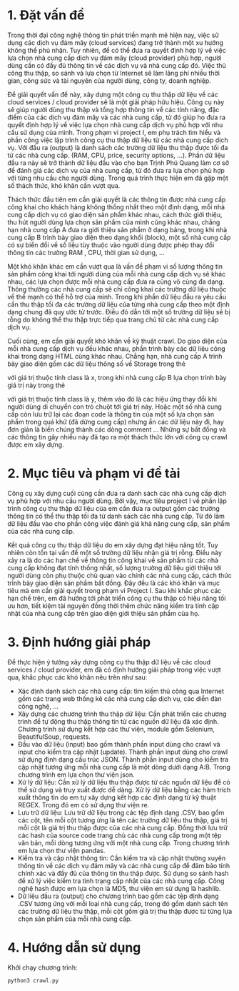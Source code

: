 # 1. Đặt vấn đề

Trong thời đại công nghệ thông tin phát triển mạnh mẽ hiện nay, việc sử dụng các dịch vụ đám mây (cloud services) đang trở thành một xu hướng không thể phủ nhận. Tuy nhiên, để có thể đưa ra quyết định hợp lý về việc lựa chọn nhà cung cấp dịch vụ đám mây (cloud provider) phù hợp, người dùng cần có đầy đủ thông tin về các dịch vụ và nhà cung cấp đó. Việc thủ công thu thập, so sánh và lựa chọn từ Internet sẽ làm lãng phí nhiều thời gian, công sức và tài nguyên của người dùng, công ty, doanh nghiệp.

Để giải quyết vấn đề này, xây dựng một công cụ thu thập dữ liệu về các cloud services / cloud provider sẽ là một giải pháp hữu hiệu. Công cụ này sẽ giúp người dùng thu thập và tổng hợp thông tin về các tính năng, đặc điểm của các dịch vụ đám mây và các nhà cung cấp, từ đó giúp họ đưa ra quyết định hợp lý về việc lựa chọn nhà cung cấp dịch vụ phù hợp với nhu cầu sử dụng của mình. Trong phạm vi project I, em phụ trách tìm hiểu và phần công việc lập trình công cụ thu thập dữ liệu từ các nhà cung cấp dịch vụ. Với đầu ra (output) là danh sách các trường dữ liệu thu thập được tối đa từ các nhà cung cấp. (RAM, CPU, price, security options, …). Phần dữ liệu đầu ra này sẽ trở thành dữ liệu đầu vào cho bạn Trịnh Phú Quang làm cơ sở để đánh giá các dịch vụ của nhà cung cấp, từ đó đưa ra lựa chọn phù hợp với từng nhu cầu cho người dùng. Trong quá trình thực hiện em đã gặp một số thách thức, khó khăn cần vượt qua.

Thách thức đầu tiên em cần giải quyết là các thông tin được nhà cung cấp công khai cho khách hàng không thống nhất theo một định dạng, mỗi nhà cung cấp dịch vụ có giao diện sản phẩm khác nhau, cách thức giới thiệu, thu hút người dùng lựa chọn sản phẩm của mình cũng khác nhau, chẳng hạn nhà cung cấp A đưa ra giới thiệu sản phẩm ở dạng bảng, trong khi nhà cung cấp B trình bày giao diện theo dạng khối (block), một số nhà cung cấp có sự biến đổi về số liệu tùy thuộc vào người dùng được phép thay đổi thông tin các trường RAM , CPU, thời gian sử dụng, …

Một khó khăn khác em cần vượt qua là vấn đề phạm vi số lượng thông tin sản phẩm công khai tới người dùng của mỗi nhà cung cấp dịch vụ sẽ khác nhau, các lựa chọn được mỗi nhà cung cấp đưa ra cũng vô cùng đa dạng. Thông thường các nhà cung cấp sẽ chỉ công khai các trường dữ liệu thuộc về thế mạnh có thể hỗ trợ của mình. Trong khi phần dữ liệu đầu ra yêu cầu cần thu thập tối đa các trường dữ liệu của từng nhà cung cấp theo một định dạng chung đã quy ước từ trước. Điều đó dẫn tới một số trường dữ liệu sẽ bị rỗng do không thể thu thập trực tiếp qua trang chủ từ các nhà cung cấp dịch vụ.

Cuối cùng, em cần giải quyết khó khăn về kỹ thuật crawl. Do giao diện của mỗi nhà cung cấp dịch vụ đều khác nhau, phần trình bày các dữ liệu công khai trong dạng HTML cũng khác nhau. Chẳng hạn, nhà cung cấp A trình bày giao diện gồm các dữ liệu thông số về Storage trong thẻ <div> với giá trị thuộc tính class là x, trong khi nhà cung cấp B lựa chọn trình bày giá trị này trong thẻ <p> với giá trị thuộc tính class là y, thêm vào đó là các hiệu ứng thay đổi khi người dùng di chuyển con trỏ chuột tới giá trị này. Hoặc một số nhà cung cấp còn lưu trữ lại các đoạn code là thông tin của một số lựa chọn sản phẩm trong quá khứ (đã dừng cung cấp) nhưng ẩn các dữ liệu này đi, hay đơn giản là biến chúng thành các dòng comment … Những sự bất đồng và các thông tin gây nhiễu này đã tạo ra một thách thức lớn với công cụ crawl được em xây dựng.
# 2. Mục tiêu và phạm vi đề tài

Công cụ xây dựng cuối cùng cần đưa ra danh sách các nhà cung cấp dịch vụ phù hợp với nhu cầu người dùng. Bởi vậy, mục tiêu project I về phần lập trình công cụ thu thập dữ liệu của em cần đưa ra output gồm các trường thông tin có thể thu thập tối đa từ danh sách các nhà cung cấp. Từ đó làm dữ liệu đầu vào cho phần công việc đánh giá khả năng cung cấp, sản phẩm của các nhà cung cấp.

Kết quả công cụ thu thập dữ liệu do em xây dựng đạt hiệu năng tốt. Tuy nhiên còn tồn tại vấn đề một số trường dữ liệu nhận giá trị rỗng. Điều này xảy ra là do các hạn chế về thông tin công khai về sản phẩm từ các nhà cung cấp không đạt tính thống nhất, số lượng trường dữ liệu giới thiệu tới người dùng còn phụ thuộc chủ quan vào chính các nhà cung cấp, cách thức trình bày giao diện sản phẩm bất đồng. Đây đều là các khó khăn và mục tiêu mà em cần giải quyết trong phạm vi Project I. Sau khi khắc phục các hạn chế trên, em đã hướng tới phát triển công cụ thu thập có hiệu năng tối ưu hơn, tiết kiệm tài nguyên đồng thời thêm chức năng kiểm tra tính cập nhật của nhà cung cấp trên giao diện giới thiệu sản phẩm của họ.
# 3. Định hướng giải pháp

Để thực hiện ý tưởng xây dựng công cụ thu thập dữ liệu về các cloud services /  cloud provider, em đã có định hướng giải pháp trong việc vượt qua, khắc phục các khó khăn nêu trên như sau:

-	Xác định danh sách các nhà cung cấp: tìm kiếm thủ công qua Internet gồm các trang web thống kê các nhà cung cấp dịch vụ, các diễn đàn công nghệ, … 
-	Xây dựng các chương trình thu thập dữ liệu: Cần phát triển các chương trình để tự động thu thập thông tin từ các nguồn dữ liệu đã xác định. Chương trình sử dụng kết hợp các thư viện, module gồm Selenium, BeautifulSoup, requests. 
-	Đầu vào dữ liệu (input) bao gồm thành phần input dùng cho crawl và input cho kiểm tra cập nhật (update). Thành phần input dùng cho crawl sử dụng định dạng cấu trúc JSON. Thành phần input dùng cho kiểm tra cập nhật tương ứng mỗi nhà cung cấp là một dòng dưới dạng A:B. Trong chương trình em lựa chọn thư viện json.
-	Xử lý dữ liệu: Cần xử lý dữ liệu thu thập được từ các nguồn dữ liệu để có thể sử dụng và truy xuất được dễ dàng. Xử lý dữ liệu bằng các hàm trích xuất thông tin do em tự xây dựng kết hợp các định dạng từ kỹ thuật REGEX. Trong đó em có sử dụng thư viện re.
-	Lưu trữ dữ liệu: Lưu trữ dữ liệu trong các tệp định dạng .CSV, bao gồm các cột, tên mỗi cột tương ứng là tên các trường dữ liệu thu thập, giá trị mỗi cột là giá trị thu thập được của các nhà cung cấp. Đồng thời lưu trữ các hash của source code trang chủ các nhà cung cấp trong một tệp văn bản, mỗi dòng tương ứng với một nhà cung cấp. Trong chương trình em lựa chọn thư viện pandas.
-	Kiểm tra và cập nhật thông tin: Cần kiểm tra và cập nhật thường xuyên thông tin về các dịch vụ đám mây và các nhà cung cấp để đảm bảo tính chính xác và đầy đủ của thông tin thu thập được. Sử dụng so sánh hash để xử lý việc kiểm tra tình trạng cập nhật của các nhà cung cấp. Công nghệ hash được em lựa chọn là MD5, thư viện em sử dụng là hashlib.
-	Dữ liệu đầu ra (output) cho chương trình bao gồm các tệp định dạng .CSV tương ứng với mỗi loại nhà cung cấp, trong đó gồm danh sách tên các trường dữ liệu thu thập, mỗi cột gồm giá trị thu thập được từ từng lựa chọn sản phẩm của mỗi nhà cung cấp.

# 4. Hướng dẫn sử dụng

Khởi chạy chương trình:

```
python3 crawl.py
```
